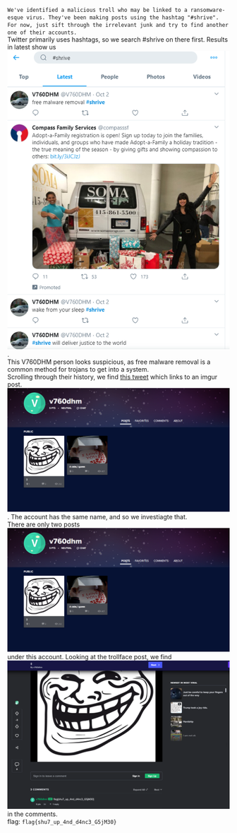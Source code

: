 `We've identified a malicious troll who may be linked to a ransomware-esque virus. They've been making posts using the hashtag "#shrive". For now, just sift through the irrelevant junk and try to find another one of their accounts.`  
Twitter primarily uses hashtags, so we search #shrive on there first. Results in latest show us ![this](https://raw.githubusercontent.com/Happygator/CTF/master/b01lersCTF/Twitter.png).  
This V760DHM person looks suspicious, as free malware removal is a common method for trojans to get into a system.  
Scrolling through their history, we find [this tweet](https://twitter.com/V760DHM/status/1311551737380179968) which links to an imgur post. ![imgur post](https://raw.githubusercontent.com/Happygator/CTF/master/b01lersCTF/Imgur.PNG). The account has the same name, and so we investiagte that.  
There are only two posts![two posts](https://raw.githubusercontent.com/Happygator/CTF/master/b01lersCTF/Imgur.PNG) under this account. Looking at the trollface post, we find ![the flag](https://raw.githubusercontent.com/Happygator/CTF/master/b01lersCTF/Flag.png) in the comments.  
flag: `flag{shu7_up_4nd_d4nc3_G5jM30}`
